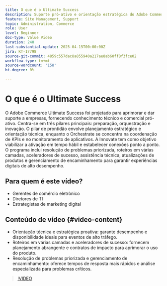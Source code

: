```yaml
---
title: O que é o Ultimate Success
description: Suporte pró-ativo e orientação estratégica do Adobe Commerce Ultimate Success para experiências digitais de alto desempenho.
feature: Site Management, Support
topic: Administration, Commerce
role: User
level: Beginner
doc-type: Value Video
duration: 240
last-substantial-update: 2025-04-15T00:00:00Z
jira: KT-17798
source-git-commit: 4859c557dac8a855940a217ae8ab60ff8f3fce02
workflow-type: tm+mt
source-wordcount: '158'
ht-degree: 0%

---
```



# O que é o Ultimate Success

O Adobe Commerce Ultimate Success foi projetado para aprimorar e dar suporte a empresas, fornecendo conhecimento técnico e comercial pró-ativo. Centra-se em três pilares principais: preparação, orquestração e inovação. O pilar de prontidão envolve planejamento estratégico e orientação técnica, enquanto o Orchestrate se concentra na coordenação de KPIs e no monitoramento de aplicativos. A Innovate tem como objetivo viabilizar a ativação em tempo hábil e estabelecer conexões ponto a ponto. O programa inclui resolução de problemas priorizada, roteiros em várias camadas, aceleradores de sucesso, assistência técnica, atualizações de produtos e gerenciamento de encaminhamento para garantir experiências digitais de alto desempenho.

## Para quem é este vídeo?

* Gerentes de comércio eletrônico
* Diretores de TI
* Estrategistas de marketing digital

## Conteúdo de vídeo {#video-content}

* Orientação técnica e estratégica proativa: garante desempenho e disponibilidade ideais para eventos de alto tráfego.
* Roteiros em várias camadas e aceleradores de sucesso: fornecem planejamento abrangente e contratos de impacto para aprimorar o uso do produto.
* Resolução de problemas priorizada e gerenciamento de encaminhamento: oferece tempos de resposta mais rápidos e análise especializada para problemas críticos.

>[!VIDEO](https://video.tv.adobe.com/v/3457644/?learn=on&enablevpops)

